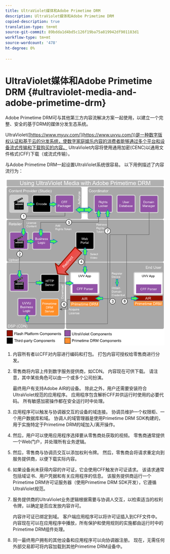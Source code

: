 ```yaml
---
title: UltraViolet媒体和Adobe Primetime DRM
description: UltraViolet媒体和Adobe Primetime DRM
copied-description: true
translation-type: tm+mt
source-git-commit: 89bdda1d4bd5c126f19ba75a819942df901183d1
workflow-type: tm+mt
source-wordcount: '478'
ht-degree: 0%

---
```



# UltraViolet媒体和Adobe Primetime DRM {#ultraviolet-media-and-adobe-primetime-drm}

Adobe Primetime DRM可与其他第三方内容流解决方案一起使用，以建立一个完整、安全的基于DRM的媒体分发生态系统。

UltraViolet([https://www.myuv.com/](https://www.uvvu.com/))是一种数字版权认证和基于云的分发系统，使数字家庭娱乐内容的消费者能够通过多个平台和设备流式传输和下载购买的内容。 UltraViolet内容将使用通用加密(CENC)以通用文件格式(CFF)下载（或流式传输）。

与Adobe Primetime DRM一起设置UltraViolet系统很容易。 以下用例描述了内容流行为：

<!--<a id="fig_cxy_dc2_44"></a>-->

![](assets/AdobeUV_web.png)

1. 内容所有者以CFF对内容进行编码和打包。 打包内容可授权给零售商进行分发。
1. 零售商将内容上传到数字服务提供商，如CDN。 内容现在可供下载。 请注意，其中某些角色可以由一个或多个公司扮演。

   最终用户有支持Adobe AIR的设备。 除此之外，用户还需要安装符合UltraViolet规范的应用程序。 应用程序包含解析CFF并供运行时使用的必要代码。 所有敏感加密操作都在安全运行时中处理。
1. 应用程序可以触发与协调器交互的设备的域连接。 协调员维护一个权限柜、一个用户数据库和域。 协调人的域管理器是使用Primetime DRM SDK构建的，用于实施特定于Primetime DRM的域加入/离开操作。
1. 然后，用户可以使用应用程序选择要从零售商处获取的视频。 零售商通常提供一个Web门户，并处理所有业务逻辑。
1. 然后，零售商与协调员交互以添加权利令牌。 然后，零售商会将请求重定向到服务提供商，以便下载实际内容。
1. 如果设备尚未获得内容的许可证，它会使用CFF触发许可证请求。 该请求通常包括域证书、用户凭据和有关应用程序的信息。 该服务提供商运行一个Primetime DRM许可证服务器（使用Primetime DRM SDK开发），它遵循UltraViolet规范。
1. 服务提供商的UltraViolet业务逻辑根据需要与协调人交互，以检索适当的权利令牌，以确定是否应发放内容许可。

   内容许可证已绑定到域。 客户端应用程序可以将许可证插入到CFF文件中。 内容现在可以在应用程序中播放，所有保护和使用规则的实施都由运行时中的Primetime DRM组件处理。
1. 同一最终用户拥有的其他设备和应用程序可以向协调器注册。 现在，无需任何外部交易即可将内容加载到其他Primetime DRM设备中。